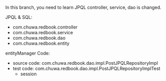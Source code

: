 In this branch, you need to learn JPQL
controller, service, dao is changed.

JPQL & SQL:
* com.chuwa.redbook.controller
* com.chuwa.redbook.service
* com.chuwa.redbook.dao
* com.chuwa.redbook.entity

entityManager Code:
* source code: com.chuwa.redbook.dao.impl.PostJPQLRepositoryImpl
* test code: com.chuwa.redbook.dao.impl.PostJPQLRepositoryImplTest
  * session